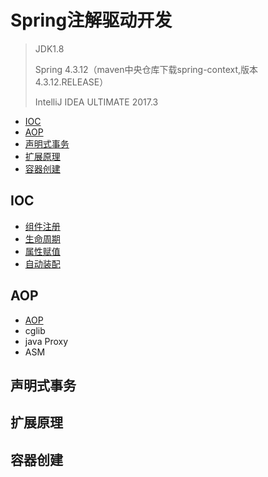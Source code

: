 # Spring注解驱动开发

> JDK1.8
>
> Spring 4.3.12（maven中央仓库下载spring-context,版本4.3.12.RELEASE）
>
> IntelliJ IDEA ULTIMATE 2017.3

  - [IOC](#IOC)
  - [AOP](#AOP)
  - [声明式事务](#声明式事务)
  - [扩展原理](#扩展原理)
  - [容器创建](#容器创建)
  
## IOC
  * [组件注册](组件注册.md)
  * [生命周期](生命周期.md)
  * [属性赋值](属性赋值.md)
  * [自动装配](自动装配.md)

## AOP
  * [AOP](AOP.md)
  * cglib
  * java Proxy
  * ASM
## 声明式事务

## 扩展原理

## 容器创建

